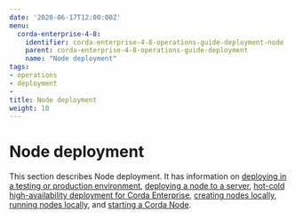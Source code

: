 ```yaml
---
date: '2020-06-17T12:00:00Z'
menu:
  corda-enterprise-4-8:
    identifier: corda-enterprise-4-8-operations-guide-deployment-node
    parent: corda-enterprise-4-8-operations-guide-deployment
    name: "Node deployment"
tags:
- operations
- deployment
-
title: Node deployment
weight: 10
---
```


# Node deployment

This section describes Node deployment. It has information on [deploying in a testing or production environment](../../node/deploy/env-prod-test.md), [deploying a node to a server](../../node/deploy/deploying-a-node.md), [hot-cold high-availability deployment for Corda Enterprise](../../node/deploy/hot-cold-deployment.md), [creating nodes locally](../../node/deploy/generating-a-node.md), [running nodes locally](../../node/deploy/running-a-node.md), and [starting a Corda Node](../../node/deploy/starting-components.md).
